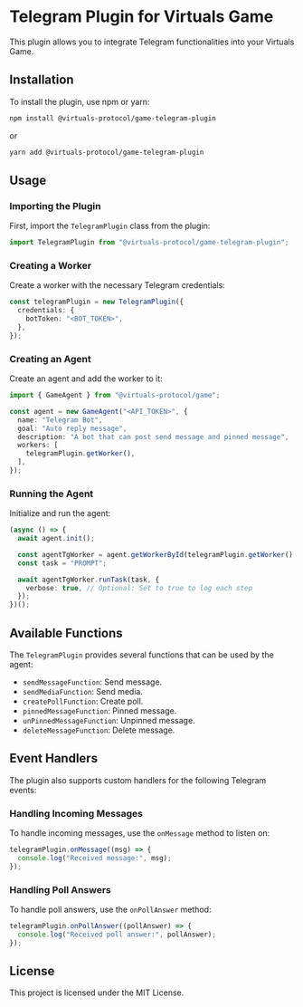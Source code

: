 # Telegram Plugin for Virtuals Game

This plugin allows you to integrate Telegram functionalities into your Virtuals Game.

## Installation

To install the plugin, use npm or yarn:

```bash
npm install @virtuals-protocol/game-telegram-plugin
```

or

```bash
yarn add @virtuals-protocol/game-telegram-plugin
```

## Usage

### Importing the Plugin

First, import the `TelegramPlugin` class from the plugin:

```typescript
import TelegramPlugin from "@virtuals-protocol/game-telegram-plugin";
```

### Creating a Worker

Create a worker with the necessary Telegram credentials:

```typescript
const telegramPlugin = new TelegramPlugin({
  credentials: {
    botToken: "<BOT_TOKEN>",
  },
});
```

### Creating an Agent

Create an agent and add the worker to it:

```typescript
import { GameAgent } from "@virtuals-protocol/game";

const agent = new GameAgent("<API_TOKEN>", {
  name: "Telegram Bot",
  goal: "Auto reply message",
  description: "A bot that can post send message and pinned message",
  workers: [
    telegramPlugin.getWorker(),
  ],
});
```

### Running the Agent

Initialize and run the agent:

```typescript
(async () => {
  await agent.init();

  const agentTgWorker = agent.getWorkerById(telegramPlugin.getWorker().id);
  const task = "PROMPT";

  await agentTgWorker.runTask(task, {
    verbose: true, // Optional: Set to true to log each step
  });
})();
```

## Available Functions

The `TelegramPlugin` provides several functions that can be used by the agent:

- `sendMessageFunction`: Send message.
- `sendMediaFunction`: Send media.
- `createPollFunction`: Create poll.
- `pinnedMessageFunction`: Pinned message.
- `unPinnedMessageFunction`: Unpinned message.
- `deleteMessageFunction`: Delete message.

## Event Handlers
The plugin also supports custom handlers for the following Telegram events:
### Handling Incoming Messages
To handle incoming messages, use the `onMessage` method to listen on:
```typescript
telegramPlugin.onMessage((msg) => {
  console.log("Received message:", msg);
});
```
### Handling Poll Answers
To handle poll answers, use the `onPollAnswer` method:
```typescript
telegramPlugin.onPollAnswer((pollAnswer) => {
  console.log("Received poll answer:", pollAnswer);
});
```

## License

This project is licensed under the MIT License.

